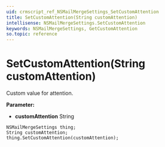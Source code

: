 ```yaml
---
uid: crmscript_ref_NSMailMergeSettings_SetCustomAttention
title: SetCustomAttention(String customAttention)
intellisense: NSMailMergeSettings.SetCustomAttention
keywords: NSMailMergeSettings, GetCustomAttention
so.topic: reference
---
```


# SetCustomAttention(String customAttention)

Custom value for attention.

**Parameter:** 
 - **customAttention** String

```crmscript
NSMailMergeSettings thing;
String customAttention;
thing.SetCustomAttention(customAttention);
```

